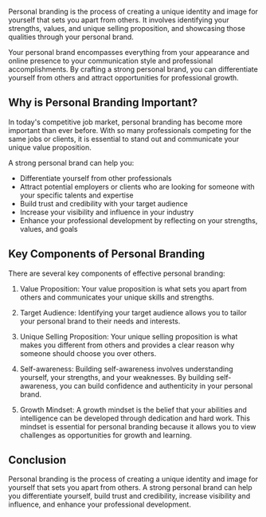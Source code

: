 
Personal branding is the process of creating a unique identity and image for yourself that sets you apart from others. It involves identifying your strengths, values, and unique selling proposition, and showcasing those qualities through your personal brand.

Your personal brand encompasses everything from your appearance and online presence to your communication style and professional accomplishments. By crafting a strong personal brand, you can differentiate yourself from others and attract opportunities for professional growth.

Why is Personal Branding Important?
-----------------------------------

In today's competitive job market, personal branding has become more important than ever before. With so many professionals competing for the same jobs or clients, it is essential to stand out and communicate your unique value proposition.

A strong personal brand can help you:

* Differentiate yourself from other professionals
* Attract potential employers or clients who are looking for someone with your specific talents and expertise
* Build trust and credibility with your target audience
* Increase your visibility and influence in your industry
* Enhance your professional development by reflecting on your strengths, values, and goals

Key Components of Personal Branding
-----------------------------------

There are several key components of effective personal branding:

1. Value Proposition: Your value proposition is what sets you apart from others and communicates your unique skills and strengths.

2. Target Audience: Identifying your target audience allows you to tailor your personal brand to their needs and interests.

3. Unique Selling Proposition: Your unique selling proposition is what makes you different from others and provides a clear reason why someone should choose you over others.

4. Self-awareness: Building self-awareness involves understanding yourself, your strengths, and your weaknesses. By building self-awareness, you can build confidence and authenticity in your personal brand.

5. Growth Mindset: A growth mindset is the belief that your abilities and intelligence can be developed through dedication and hard work. This mindset is essential for personal branding because it allows you to view challenges as opportunities for growth and learning.

Conclusion
----------

Personal branding is the process of creating a unique identity and image for yourself that sets you apart from others. A strong personal brand can help you differentiate yourself, build trust and credibility, increase visibility and influence, and enhance your professional development.
